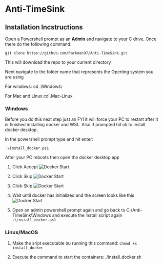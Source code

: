# Anti-TimeSink

## Installation Incstructions 

Open a Powershell prompt as an **Admin** and navigate to your C drive. Once there do the following command: 

``` git clone https://github.com/Parkman97/Anti-TimeSink.git ```

This will download the repo to your current directory 

Next navigate to the folder name that represents the Operting system you are using

For windows: cd .\Windows\

For Mac and Linux cd .Mac-Linux

### Windows

Before you do this next step just an FYI it will force your PC to restart after it is finished installing docker and WSL. Also if prompted hit ok to install docker desktop.

In the powershell prompt type and hit enter:

``` .\install_docker.ps1 ```

After your PC reboots then open the docker desktop app

1) Click Accept 
![Docker Start](./media/Docker_start.JPG)

2) Click Skip
![Docker Start](./media/Docker_skip1.JPG)
   
3) Click Skip
![Docker Start](./media/Docker_skip2.JPG)

4) Wait until docker has initialized and the screen looks like this 
![Docker Start](./media/Docker_started.JPG)

5) Open an admin powershell prompt again and go back to C:\Anti-TimeSink\Windows and execute the install script again
   ``` .\install_docker.ps1 ```
### Linux/MacOS
1) Make the sript executable bu running this command:
   ```chmod +x install_docker```

2) Execute the command to start the containers: ./install_docker.sh